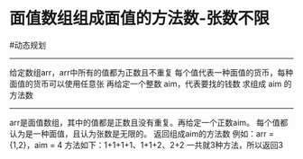 # 面值数组组成面值的方法数-张数不限



#动态规划 


---

给定数组arr，arr中所有的值都为正数且不重复
每个值代表一种面值的货币，每种面值的货币可以使用任意张
再给定一个整数 aim，代表要找的钱数
求组成 aim 的方法数

---

arr是面值数组，其中的值都是正数且没有重复。再给定一个正数aim。
每个值都认为是一种面值，且认为张数是无限的。
返回组成aim的方法数
例如：arr = {1,2}，aim = 4
方法如下：1+1+1+1、1+1+2、2+2
一共就3种方法，所以返回3
